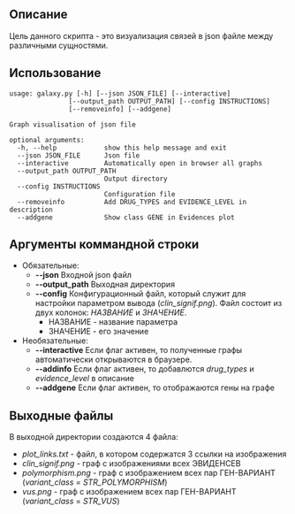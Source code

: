 ## Описание
Цель данного скрипта - это визуализация связей в json файле между различными сущностями. 


## Использование
```
usage: galaxy.py [-h] [--json JSON_FILE] [--interactive]
               [--output_path OUTPUT_PATH] [--config INSTRUCTIONS]
               [--removeinfo] [--addgene]

Graph visualisation of json file

optional arguments:
  -h, --help            show this help message and exit
  --json JSON_FILE      Json file
  --interactive         Automatically open in browser all graphs
  --output_path OUTPUT_PATH
                        Output directory
  --config INSTRUCTIONS
                        Configuration file
  --removeinfo          Add DRUG_TYPES and EVIDENCE_LEVEL in description
  --addgene             Show class GENE in Evidences plot
```                        

## Аргументы коммандной строки
- Обязательные:
	- **--json** Входной json файл
	- **--output_path** Выходная директория
  - **--config** Конфигурационный файл, который служит для настройки параметром вывода (*clin_signif.png*). Файл состоит из двух колонок: *НАЗВАНИЕ* и *ЗНАЧЕНИЕ*.
    - НАЗВАНИЕ - название параметра
    - ЗНАЧЕНИЕ - его значение
- Необязательные:
	- **--interactive** Если флаг активен, то полученные графы автоматически открываются в браузере.
	- **--addinfo** Если флаг активен, то добавлются *drug_types* и *evidence_level* в описание 
	- **--addgene** Если флаг активен, то отображаются гены на графе

## Выходные файлы
В выходной директории создаются 4 файла:
- *plot_links.txt* - файл, в котором содержатся 3 ссылки на изображения
- *clin_signif.png* - граф с изображениями всех ЭВИДЕНСЕВ
- *polymorphism.png* - граф с изображением всех пар ГЕН-ВАРИАНТ (*variant_class* = *STR_POLYMORPHISM*)
- *vus.png* - граф с изображением всех пар ГЕН-ВАРИАНТ (*variant_class* = *STR_VUS*)
